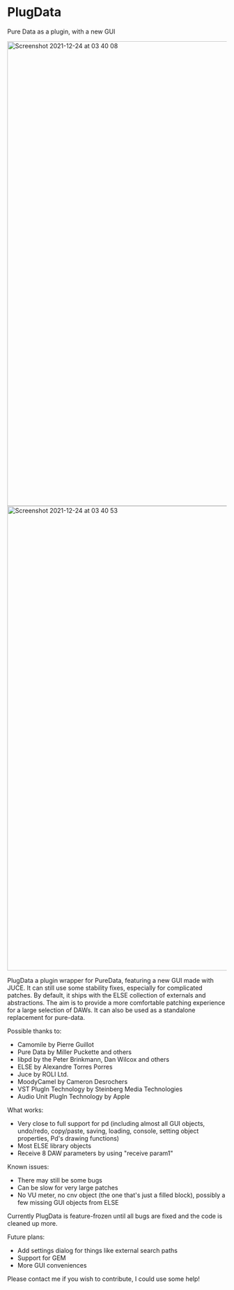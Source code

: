 # PlugData
Pure Data as a plugin, with a new GUI


<img width="1065" alt="Screenshot 2021-12-24 at 03 40 08" src="https://user-images.githubusercontent.com/44585538/147309312-b5a6b9f5-6926-42af-a2a1-df17e432bf5d.png">

<img width="1065" alt="Screenshot 2021-12-24 at 03 40 53" src="https://user-images.githubusercontent.com/44585538/147309315-1b59eda2-54fd-47b6-b3ad-3ae1b84a988e.png">



PlugData a plugin wrapper for PureData, featuring a new GUI made with JUCE. It can still use some stability fixes, especially for complicated patches. By default, it ships with the ELSE collection of externals and abstractions. The aim is to provide a more comfortable patching experience for a large selection of DAWs. It can also be used as a standalone replacement for pure-data.

Possible thanks to:

- Camomile by Pierre Guillot
- Pure Data by Miller Puckette and others
- libpd by the Peter Brinkmann, Dan Wilcox and others
- ELSE by Alexandre Torres Porres
- Juce by ROLI Ltd.
- MoodyCamel by Cameron Desrochers
- VST PlugIn Technology by Steinberg Media Technologies
- Audio Unit PlugIn Technology by Apple

What works:
- Very close to full support for pd (including almost all GUI objects, undo/redo, copy/paste, saving, loading, console, setting object properties, Pd's drawing functions)
- Most ELSE library objects
- Receive 8 DAW parameters by using "receive param1"


Known issues:
- There may still be some bugs
- Can be slow for very large patches
- No VU meter, no cnv object (the one that's just a filled block), possibly a few missing GUI objects from ELSE

Currently PlugData is feature-frozen until all bugs are fixed and the code is cleaned up more.

Future plans:
- Add settings dialog for things like external search paths
- Support for GEM
- More GUI conveniences

Please contact me if you wish to contribute, I could use some help!
